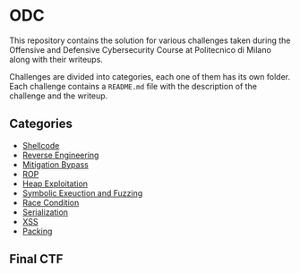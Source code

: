 # ODC

This repository contains the solution for various challenges taken during the Offensive and Defensive Cybersecurity Course at Politecnico di Milano along with their writeups.

Challenges are divided into categories, each one of them has its own folder. Each challenge contains a `README.md` file with the description of the challenge and the writeup.

## Categories

- [Shellcode](./shellcode/)
- [Reverse Engineering](./reversing/)
- [Mitigation Bypass](./mitigations/)
- [ROP](./rop/)
- [Heap Exploitation](./heap/)
- [Symbolic Exeuction and Fuzzing](./symbolic/)
- [Race Condition](./race/)
- [Serialization](./serialization/)
- [XSS](./xss/)
- [Packing](./packing/)

## Final CTF
